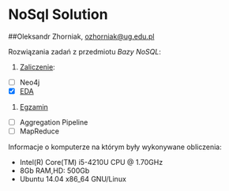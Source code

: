 # NoSql Solution
##Oleksandr Zhorniak, ozhorniak@ug.edu.pl

Rozwiązania zadań z przedmiotu *Bazy NoSQL*:

1. [Zaliczenie](zaliczenie.md):
 - [ ] Neo4j
 - [x] [EDA](eda.md)
1. [Egzamin](egzamin.md)
 - [ ] Aggregation Pipeline
 - [ ] MapReduce

Informacje o komputerze na którym były wykonywane obliczenia:

* Intel(R) Core(TM) i5-4210U CPU @ 1.70GHz
* 8Gb RAM,HD: 500Gb
* Ubuntu 14.04 x86_64 GNU/Linux
